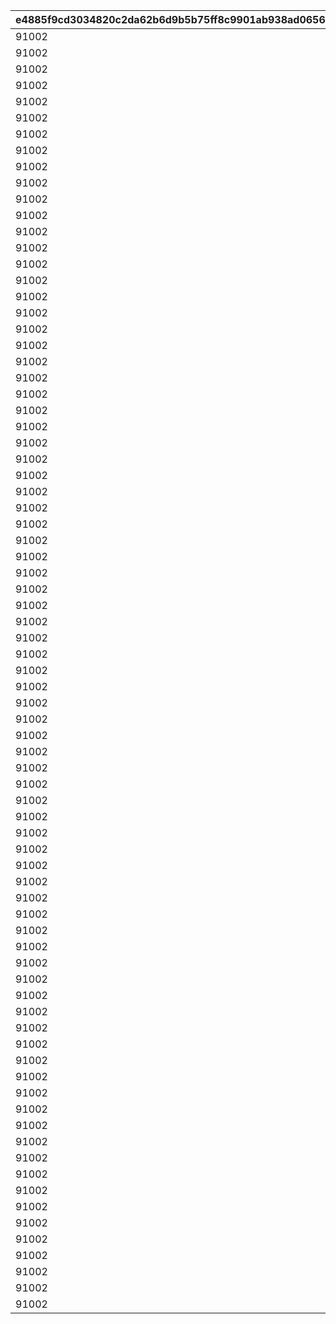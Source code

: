 |e4885f9cd3034820c2da62b6d9b5b75ff8c9901ab938ad06568240e39e632fd9|f11b50e6d4e83742264cebd59f7137994d2e22fc58d8494368a9d5c1c3a98846|13432d4e7cefc7f9d55a3b59511fae99a322c5b57205485ef105ea445e159d64|cce714768fa589f3abaf3288e435f5a1103b968b360163ac977f5913376a4ca7|c955800ec60a41ff47744afc50f81ad18e776ee93f6527032223c10d20730ffe|09da6f945371701569c13a127785330401eb1068bf217309861cd24a22a7956f|30c48b11792d2d88824baa8c07f7ef51f5d748bf71bfc26e9661667bca4bef5b|f81ffe557bd7697b942ae432d74f5bb007a4723b5ba24854619059b5abb97185|c91ac70f86724e5660cd9aa6c1b3ea7e8d543b08be7a1e2a29ad27919070615f|78bbe4a535d8ca9991e8aa5066ce1aa3a41403274a15b48d43aca91035b9aa17|9347b378854dd9e060f9347634124843b8e172cdb283cdaaba3c5b13c99b1f3c|5d1a761019edb62430dfc7842b527dcc984c2ec8ec812e556bb8e33b32f92ff0|8ffd2b9b34fb2450c5c3a570a0d7c185be762400deea68b1b40d11a8e5bd26cc|a89e1a228e08c78f5f3d9c0ef74d49f1adb83dd3e0a33ec38d8b17b5922df770|b5b603bd1ba0abf10581c32822c45d1c12c86ed0bcc0e0580c073cb4267b6e90|6d364ab29beadc3d92a3e36c97a6b6db19c09e05f4082280acb76dc27e51f52c|248b973b2039cbccb1aa30cafddc5bd38295883895d7b945a14e509836e83d9e|820e3917bee4d1e4826b9b47049a2a7effa35f18039788efa7494a01b96c8808|
| --- | --- | --- | --- | --- | --- | --- | --- | --- | --- | --- | --- | --- | --- | --- | --- | --- | --- |
|91002|0|10|0|0|500|0|0|1|0|0|0|0|0|0|0|8|1|
|91002|0|100|0|0|50|0|0|2|0|0|0|0|0|0|0|8|11|
|91002|0|200|0|0|30|0|0|3|0|0|0|0|0|0|0|8|101|
|91002|0|500|0|0|10|0|0|4|0|0|0|0|0|0|0|8|201|
|91002|0|1000|0|0|5|0|0|5|0|0|0|0|0|0|0|8|501|
|91002|0|2000|0|0|3|0|0|6|0|0|0|0|0|0|0|8|1001|
|91002|0|4000|0|0|2|0|0|7|0|0|0|0|0|0|0|8|2001|
|91002|0|7999|0|0|1|0|0|8|0|0|0|0|0|0|0|8|4001|
|91002|0|8000|0|0|30|0|0|9|0|0|0|0|0|0|0|8|8000|
|91002|0|8100|0|0|30|0|0|10|0|0|0|0|0|0|0|8|8100|
|91002|0|8200|0|0|30|0|0|11|0|0|0|0|0|0|0|8|8200|
|91002|0|8300|0|0|30|0|0|12|0|0|0|0|0|0|0|8|8300|
|91002|0|8400|0|0|30|0|0|13|0|0|0|0|0|0|0|8|8400|
|91002|0|8500|0|0|30|0|0|14|0|0|0|0|0|0|0|8|8500|
|91002|0|8600|0|0|30|0|0|15|0|0|0|0|0|0|0|8|8600|
|91002|0|8700|0|0|30|0|0|16|0|0|0|0|0|0|0|8|8700|
|91002|0|8800|0|0|30|0|0|17|0|0|0|0|0|0|0|8|8800|
|91002|0|8900|0|0|30|0|0|18|0|0|0|0|0|0|0|8|8900|
|91002|0|9000|0|0|30|0|0|19|0|0|0|0|0|0|0|8|9000|
|91002|0|9100|0|0|30|0|0|20|0|0|0|0|0|0|0|8|9100|
|91002|0|9200|0|0|30|0|0|21|0|0|0|0|0|0|0|8|9200|
|91002|0|9300|0|0|30|0|0|22|0|0|0|0|0|0|0|8|9300|
|91002|0|9400|0|0|30|0|0|23|0|0|0|0|0|0|0|8|9400|
|91002|0|9500|0|0|30|0|0|24|0|0|0|0|0|0|0|8|9500|
|91002|0|9600|0|0|30|0|0|25|0|0|0|0|0|0|0|8|9600|
|91002|0|9700|0|0|30|0|0|26|0|0|0|0|0|0|0|8|9700|
|91002|0|9800|0|0|30|0|0|27|0|0|0|0|0|0|0|8|9800|
|91002|0|9900|0|0|30|0|0|28|0|0|0|0|0|0|0|8|9900|
|91002|0|10000|0|0|30|0|0|29|0|0|0|0|0|0|0|8|10000|
|91002|0|10100|0|0|30|0|0|30|0|0|0|0|0|0|0|8|10100|
|91002|0|10200|0|0|30|0|0|31|0|0|0|0|0|0|0|8|10200|
|91002|0|10300|0|0|30|0|0|32|0|0|0|0|0|0|0|8|10300|
|91002|0|10400|0|0|30|0|0|33|0|0|0|0|0|0|0|8|10400|
|91002|0|10500|0|0|30|0|0|34|0|0|0|0|0|0|0|8|10500|
|91002|0|10600|0|0|30|0|0|35|0|0|0|0|0|0|0|8|10600|
|91002|0|10700|0|0|30|0|0|36|0|0|0|0|0|0|0|8|10700|
|91002|0|10800|0|0|30|0|0|37|0|0|0|0|0|0|0|8|10800|
|91002|0|10900|0|0|30|0|0|38|0|0|0|0|0|0|0|8|10900|
|91002|0|11000|0|0|30|0|0|39|0|0|0|0|0|0|0|8|11000|
|91002|0|11100|0|0|30|0|0|40|0|0|0|0|0|0|0|8|11100|
|91002|0|11200|0|0|30|0|0|41|0|0|0|0|0|0|0|8|11200|
|91002|0|11300|0|0|30|0|0|42|0|0|0|0|0|0|0|8|11300|
|91002|0|11400|0|0|30|0|0|43|0|0|0|0|0|0|0|8|11400|
|91002|0|11500|0|0|30|0|0|44|0|0|0|0|0|0|0|8|11500|
|91002|0|11600|0|0|30|0|0|45|0|0|0|0|0|0|0|8|11600|
|91002|0|11700|0|0|30|0|0|46|0|0|0|0|0|0|0|8|11700|
|91002|0|11800|0|0|30|0|0|47|0|0|0|0|0|0|0|8|11800|
|91002|0|11900|0|0|30|0|0|48|0|0|0|0|0|0|0|8|11900|
|91002|0|12000|0|0|30|0|0|49|0|0|0|0|0|0|0|8|12000|
|91002|0|12100|0|0|30|0|0|50|0|0|0|0|0|0|0|8|12100|
|91002|0|12200|0|0|30|0|0|51|0|0|0|0|0|0|0|8|12200|
|91002|0|12300|0|0|30|0|0|52|0|0|0|0|0|0|0|8|12300|
|91002|0|12400|0|0|30|0|0|53|0|0|0|0|0|0|0|8|12400|
|91002|0|12500|0|0|30|0|0|54|0|0|0|0|0|0|0|8|12500|
|91002|0|12600|0|0|30|0|0|55|0|0|0|0|0|0|0|8|12600|
|91002|0|12700|0|0|30|0|0|56|0|0|0|0|0|0|0|8|12700|
|91002|0|12800|0|0|30|0|0|57|0|0|0|0|0|0|0|8|12800|
|91002|0|12900|0|0|30|0|0|58|0|0|0|0|0|0|0|8|12900|
|91002|0|13000|0|0|30|0|0|59|0|0|0|0|0|0|0|8|13000|
|91002|0|13100|0|0|30|0|0|60|0|0|0|0|0|0|0|8|13100|
|91002|0|13200|0|0|30|0|0|61|0|0|0|0|0|0|0|8|13200|
|91002|0|13300|0|0|30|0|0|62|0|0|0|0|0|0|0|8|13300|
|91002|0|13400|0|0|30|0|0|63|0|0|0|0|0|0|0|8|13400|
|91002|0|13500|0|0|30|0|0|64|0|0|0|0|0|0|0|8|13500|
|91002|0|13600|0|0|30|0|0|65|0|0|0|0|0|0|0|8|13600|
|91002|0|13700|0|0|30|0|0|66|0|0|0|0|0|0|0|8|13700|
|91002|0|13800|0|0|30|0|0|67|0|0|0|0|0|0|0|8|13800|
|91002|0|13900|0|0|30|0|0|68|0|0|0|0|0|0|0|8|13900|
|91002|0|14000|0|0|30|0|0|69|0|0|0|0|0|0|0|8|14000|
|91002|0|14100|0|0|30|0|0|70|0|0|0|0|0|0|0|8|14100|
|91002|0|14200|0|0|30|0|0|71|0|0|0|0|0|0|0|8|14200|
|91002|0|14300|0|0|30|0|0|72|0|0|0|0|0|0|0|8|14300|
|91002|0|14400|0|0|30|0|0|73|0|0|0|0|0|0|0|8|14400|
|91002|0|14500|0|0|30|0|0|74|0|0|0|0|0|0|0|8|14500|
|91002|0|14600|0|0|30|0|0|75|0|0|0|0|0|0|0|8|14600|
|91002|0|14700|0|0|30|0|0|76|0|0|0|0|0|0|0|8|14700|
|91002|0|14800|0|0|30|0|0|77|0|0|0|0|0|0|0|8|14800|
|91002|0|14900|0|0|30|0|0|78|0|0|0|0|0|0|0|8|14900|
|91002|0|15000|0|0|30|0|0|79|0|0|0|0|0|0|0|8|15000|